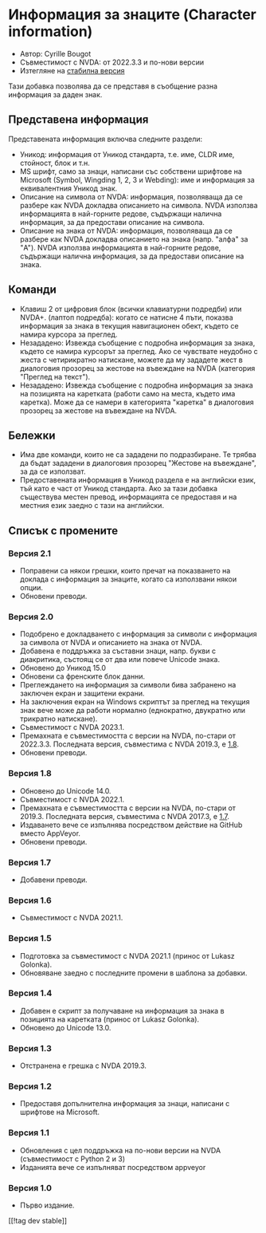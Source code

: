 # Информация за знаците (Character information) #

* Автор: Cyrille Bougot
* Съвместимост с NVDA: от 2022.3.3 и по-нови версии
* Изтегляне на [стабилна версия][1]

Тази добавка позволява да се представя в съобщение разна информация за даден
знак.

## Представена информация

Представената информация включва следните раздели:

* Уникод: информация от Уникод стандарта, т.е. име, CLDR име, стойност, блок
  и т.н.
* MS шрифт, само за знаци, написани със собствени шрифтове на Microsoft
  (Symbol, Wingding 1, 2, 3 и Webding): име и информация за еквивалентния
  Уникод знак.
* Описание на символа от NVDA: информация, позволяваща да се разбере как
  NVDA докладва описанието на символа. NVDA използва информацията в
  най-горните редове, съдържащи налична информация, за да предостави
  описание на символа.
* Описание на знака от NVDA: информация, позволяваща да се разбере как NVDA
  докладва описанието на знака (напр. "алфа" за "A"). NVDA използва
  информацията в най-горните редове, съдържащи налична информация, за да
  предостави описание на знака.


## Команди

* Клавиш 2 от цифровия блок (всички клавиатурни подредби) или NVDA+. (лаптоп
  подредба): когато се натисне 4 пъти, показва информация за знака в текущия
  навигационен обект, където се намира курсора за преглед.
* Незададено: Извежда съобщение с подробна информация за знака, където се
  намира курсорът за преглед. Ако се чувствате неудобно с жеста с
  четирикратно натискане, можете да му зададете жест в диалоговия прозорец
  за жестове на въвеждане на NVDA (категория "Преглед на текст").
* Незададено: Извежда съобщение с подробна информация за знака на позицията
  на каретката (работи само на места, където има каретка). Може да се намери
  в категорията "каретка" в диалоговия прозорец за жестове на въвеждане на
  NVDA.

## Бележки

* Има две команди, които не са зададени по подразбиране. Те трябва да бъдат
  зададени в диалоговия прозорец "Жестове на въвеждане", за да се използват.
* Предоставената информация в Уникод раздела е на английски език, тъй като е
  част от Уникод стандарта. Ако за тази добавка съществува местен превод,
  информацията се предоставя и на местния език заедно с тази на английски.


## Списък с промените

### Версия 2.1

* Поправени са някои грешки, които пречат на показването на доклада с
  информация за знаците, когато са използвани някои опции.
* Обновени преводи.

### Версия 2.0

* Подобрено е докладването с информация за символи с информация за символа
  от NVDA и описанието на знака от NVDA.
* Добавена е поддръжка за съставни знаци, напр. букви с диакритика, състоящ
  се от два или повече Unicode знака.
* Обновено до Уникод 15.0
* Обновени са френските блок данни.
* Преглеждането на информация за символи бива забранено на заключен екран и
  защитени екрани.
* На заключения екран на Windows скриптът за преглед на текущия знак вече
  може да работи нормално (еднократно, двукратно или трикратно натискане).
* Съвместимост с NVDA 2023.1.
* Премахната е съвместимостта с версии на NVDA, по-стари от
  2022.3.3. Последната версия, съвместима с NVDA 2019.3, е
  [1.8][downloadVersion1.8].
* Обновени преводи.

### Версия 1.8

* Обновено до Unicode 14.0.
* Съвместимост с NVDA 2022.1.
* Премахната е съвместимостта с версии на NVDA, по-стари от
  2019.3. Последната версия, съвместима с NVDA 2017.3, е
  [1.7][downloadVersion1.7].
* Издаването вече се изпълнява посредством действие на GitHub вместо
  AppVeyor.
* Обновени преводи.

### Версия 1.7

* Добавени преводи.

### Версия 1.6

* Съвместимост с NVDA 2021.1.

### Версия 1.5

* Подготовка за съвместимост с NVDA 2021.1 (принос от Lukasz Golonka).
* Обновяване заедно с последните промени в шаблона за добавки.

### Версия 1.4

* Добавен е скрипт за получаване на информация за знака в позицията на
  каретката (принос от Lukasz Golonka).
* Обновено до Unicode 13.0.

### Версия 1.3

* Отстранена е грешка с NVDA 2019.3.


### Версия 1.2

* Предоставя допълнителна информация за знаци, написани с шрифтове на
  Microsoft.


### Версия 1.1

* Обновления с цел поддръжка на по-нови версии на NVDA (съвместимост с
  Python 2 и 3)
* Изданията вече се изпълняват посредством appveyor


### Версия 1.0

* Първо издание.

[[!tag dev stable]]

[1]: https://www.nvaccess.org/addonStore/legacy?file=charInfo

[downloadVersion1.7]:
https://github.com/CyrilleB79/charInfo/releases/download/V1.7/charInfo-1.7.nvda-addon

[downloadVersion1.8]:
https://github.com/CyrilleB79/charInfo/releases/download/V1.8/charInfo-1.8.nvda-addon
